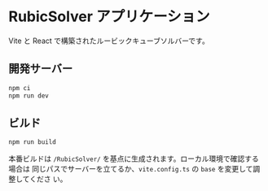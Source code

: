 # RubicSolver アプリケーション

Vite と React で構築されたルービックキューブソルバーです。

## 開発サーバー

```bash
npm ci
npm run dev
```

## ビルド

```bash
npm run build
```

本番ビルドは `/RubicSolver/` を基点に生成されます。ローカル環境で確認する場合は
同じパスでサーバーを立てるか、`vite.config.ts` の `base` を変更して調整してくださ
い。
